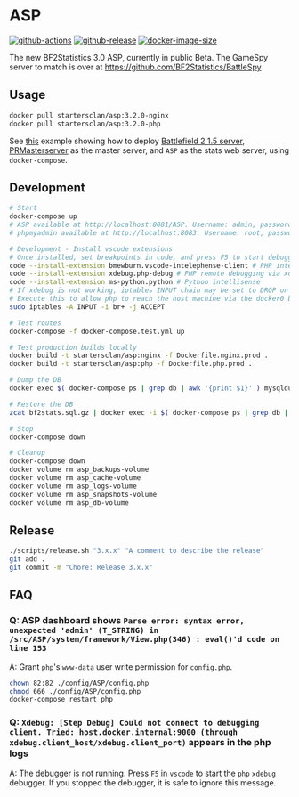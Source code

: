 # ASP

[![github-actions](https://github.com/startersclan/asp/workflows/ci-master-pr/badge.svg)](https://github.com/startersclan/asp/actions)
[![github-release](https://img.shields.io/github/v/release/startersclan/asp?style=flat-square)](https://github.com/startersclan/asp/releases/)
[![docker-image-size](https://img.shields.io/docker/image-size/startersclan/asp/nginx)](https://hub.docker.com/r/startersclan/asp)

The new BF2Statistics 3.0 ASP, currently in public Beta. The GameSpy server to match is over at https://github.com/BF2Statistics/BattleSpy

## Usage

```sh
docker pull startersclan/asp:3.2.0-nginx
docker pull startersclan/asp:3.2.0-php
```

See [this](docs/full-bf2-stack-example) example showing how to deploy [Battlefield 2 1.5 server](https://github.com/startersclan/docker-bf2), [PRMasterserver](https://github.com/startersclan/PRMasterServer) as the master server, and `ASP` as the stats web server, using `docker-compose`.

## Development

```sh
# Start
docker-compose up
# ASP available at http://localhost:8081/ASP. Username: admin, password admin. See ./config/ASP/config.php
# phpmyadmin available at http://localhost:8083. Username: root, password: ascent. See ./config/ASP/config.php config file

# Development - Install vscode extensions
# Once installed, set breakpoints in code, and press F5 to start debugging.
code --install-extension bmewburn.vscode-intelephense-client # PHP intellisense
code --install-extension xdebug.php-debug # PHP remote debugging via xdebug
code --install-extension ms-python.python # Python intellisense
# If xdebug is not working, iptables INPUT chain may be set to DROP on the docker bridge.
# Execute this to allow php to reach the host machine via the docker0 bridge
sudo iptables -A INPUT -i br+ -j ACCEPT

# Test routes
docker-compose -f docker-compose.test.yml up

# Test production builds locally
docker build -t startersclan/asp:nginx -f Dockerfile.nginx.prod .
docker build -t startersclan/asp:php -f Dockerfile.php.prod .

# Dump the DB
docker exec $( docker-compose ps | grep db | awk '{print $1}' ) mysqldump -uroot -pascent bf2stats | gzip > bf2stats.sql.gz

# Restore the DB
zcat bf2stats.sql.gz | docker exec -i $( docker-compose ps | grep db | awk '{print $1}' ) mysql -uroot -pascent bf2stats

# Stop
docker-compose down

# Cleanup
docker-compose down
docker volume rm asp_backups-volume
docker volume rm asp_cache-volume
docker volume rm asp_logs-volume
docker volume rm asp_snapshots-volume
docker volume rm asp_db-volume
```

## Release

```sh
./scripts/release.sh "3.x.x" "A comment to describe the release"
git add .
git commit -m "Chore: Release 3.x.x"
```

## FAQ

### Q: ASP dashboard shows `Parse error: syntax error, unexpected 'admin' (T_STRING) in /src/ASP/system/framework/View.php(346) : eval()'d code on line 153`

A: Grant `php`'s `www-data` user write permission for `config.php`.

```sh
chown 82:82 ./config/ASP/config.php
chmod 666 ./config/ASP/config.php
docker-compose restart php
```

### Q: `Xdebug: [Step Debug] Could not connect to debugging client. Tried: host.docker.internal:9000 (through xdebug.client_host/xdebug.client_port)` appears in the php logs

A: The debugger is not running. Press `F5` in `vscode` to start the `php` `xdebug` debugger. If you stopped the debugger, it is safe to ignore this message.
